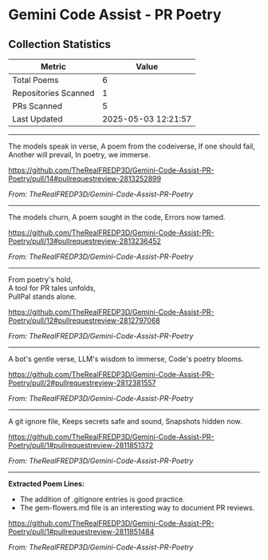 # Gemini Code Assist - PR Poetry

## Collection Statistics

| Metric | Value |
|--------|-------|
| Total Poems | 6 |
| Repositories Scanned | 1 |
| PRs Scanned | 5 |
| Last Updated | 2025-05-03 12:21:57 |

---

   The models speak in verse,
   A poem from the codeiverse,
   If one should fail,
   Another will prevail,
   In poetry, we immerse.

  <https://github.com/TheRealFREDP3D/Gemini-Code-Assist-PR-Poetry/pull/14#pullrequestreview-2813252899>
  
  _From: TheRealFREDP3D/Gemini-Code-Assist-PR-Poetry_

---

   The models churn,
   A poem sought in the code,
   Errors now tamed.

  <https://github.com/TheRealFREDP3D/Gemini-Code-Assist-PR-Poetry/pull/13#pullrequestreview-2813236452>
  
  _From: TheRealFREDP3D/Gemini-Code-Assist-PR-Poetry_

---

   From poetry's hold,  
   A tool for PR tales unfolds,  
   PullPal stands alone.

  <https://github.com/TheRealFREDP3D/Gemini-Code-Assist-PR-Poetry/pull/12#pullrequestreview-2812797068>
  
  _From: TheRealFREDP3D/Gemini-Code-Assist-PR-Poetry_

---

   A bot's gentle verse,
   LLM's wisdom to immerse,
   Code's poetry blooms.

  <https://github.com/TheRealFREDP3D/Gemini-Code-Assist-PR-Poetry/pull/2#pullrequestreview-2812381557>
  
  _From: TheRealFREDP3D/Gemini-Code-Assist-PR-Poetry_

---

   A git ignore file,
   Keeps secrets safe and sound,
   Snapshots hidden now.

  <https://github.com/TheRealFREDP3D/Gemini-Code-Assist-PR-Poetry/pull/1#pullrequestreview-2811851372>
  
  _From: TheRealFREDP3D/Gemini-Code-Assist-PR-Poetry_

---

   **Extracted Poem Lines:**
   - The addition of .gitignore entries is good practice.
   - The gem-flowers.md file is an interesting way to document PR reviews.

  <https://github.com/TheRealFREDP3D/Gemini-Code-Assist-PR-Poetry/pull/1#pullrequestreview-2811851484>
  
  _From: TheRealFREDP3D/Gemini-Code-Assist-PR-Poetry_

